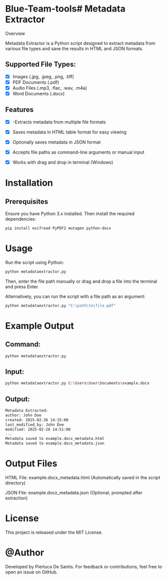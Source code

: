 # Blue-Team-tools# Metadata Extractor

Overview

Metadata Extractor is a Python script designed to extract metadata from various file types and save the results in HTML and JSON formats.

## Supported File Types: 
- [X] Images (.jpg, .jpeg, .png, .tiff)
- [X] PDF Documents (.pdf)
- [X] Audio Files (.mp3, .flac, .wav, .m4a)
- [X] Word Documents (.docx)

## Features


- [X] -Extracts metadata from multiple file formats

- [X] Saves metadata in HTML table format for easy viewing

- [X] Optionally saves metadata in JSON format

- [X] Accepts file paths as command-line arguments or manual input

- [X] Works with drag and drop in terminal (Windows)

# Installation
## Prerequisites
Ensure you have Python 3.x installed. Then install the required dependencies:
  ```bash
  pip install exifread PyPDF2 mutagen python-docx
 ```

# Usage

Run the script using Python:
```bash
python metadataextractor.py
```
Then, enter the file path manually or drag and drop a file into the terminal and press Enter.

Alternatively, you can run the script with a file path as an argument:
```bash
python metadataextractor.py "C:\path\to\file.pdf"
```

# Example Output

## Command:
```bash
python metadataextractor.py
```

## Input:
```bash
python metadataextractor.py C:\Users\User\Documents\example.docx
```
## Output:
```bash
Metadata Extracted:
author: John Doe
created: 2025-02-26 14:15:00
last_modified_by: John Doe
modified: 2025-02-26 14:51:00
...
Metadata saved to example.docx_metadata.html
Metadata saved to example.docx_metadata.json
```

# Output Files

HTML File: example.docx_metadata.html (Automatically saved in the script directory)

JSON File: example.docx_metadata.json (Optional, prompted after extraction)

# License
This project is released under the MIT License.

# @Author
Developed by Pierluca De Santis.
For feedback or contributions, feel free to open an issue on GitHub.
